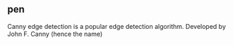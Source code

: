 pen
---

Canny edge detection is a popular edge detection algorithm. Developed by John F. Canny (hence the name)
